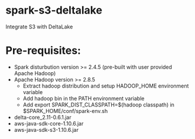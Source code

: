 # spark-s3-deltalake
Integrate S3 with DeltaLake

# Pre-requisites:
  * Spark disturbution version >= 2.4.5 (pre-built with user provided Apache Hadoop)
  * Apache Hadoop version >= 2.8.5 
    - Extract hadoop distribution and setup HADOOP_HOME environment variable 
    - Add hadoop bin in the PATH environment variable
    - Add export SPARK_DIST_CLASSPATH=$(hadoop classpath) in $SPARK_HOME/conf/spark-env.sh 
  * delta-core_2.11-0.6.1.jar
  * aws-java-sdk-core-1.10.6.jar
  * aws-java-sdk-s3-1.10.6.jar
  
 
 
